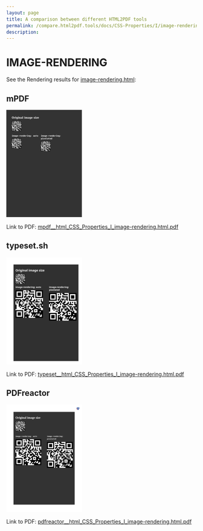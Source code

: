 ```yaml
---
layout: page
title: A comparison between different HTML2PDF tools
permalink: /compare.html2pdf.tools/docs/CSS-Properties/I/image-rendering/
description: 
---
```


# IMAGE-RENDERING

See the Rendering results for [image-rendering.html](/html/CSS%20Properties/I/image-rendering.html):

## mPDF
![](mpdf__html_CSS_Properties_I_image-rendering.html.png) 

Link to PDF: [mpdf__html_CSS_Properties_I_image-rendering.html.pdf](mpdf__html_CSS_Properties_I_image-rendering.html.pdf)

## typeset.sh
![](typeset__html_CSS_Properties_I_image-rendering.html.png) 

Link to PDF: [typeset__html_CSS_Properties_I_image-rendering.html.pdf](typeset__html_CSS_Properties_I_image-rendering.html.pdf)

## PDFreactor
![](pdfreactor__html_CSS_Properties_I_image-rendering.html.png) 

Link to PDF: [pdfreactor__html_CSS_Properties_I_image-rendering.html.pdf](pdfreactor__html_CSS_Properties_I_image-rendering.html.pdf)
